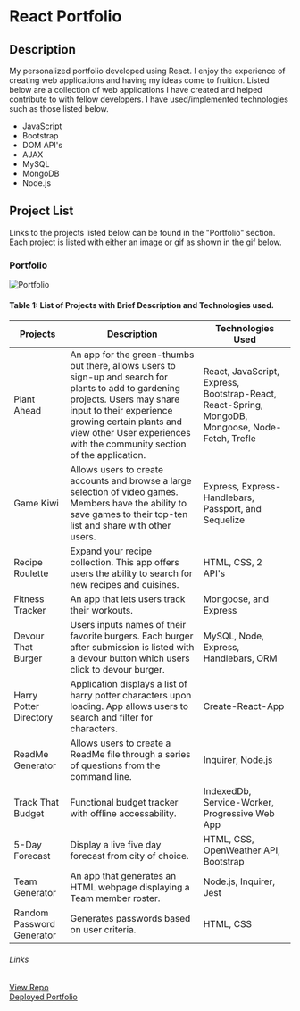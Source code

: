 # React Portfolio

## Description

My personalized portfolio developed using React. I enjoy the experience of creating web applications and having my ideas come to fruition. Listed below are a collection of web applications I have created and helped contribute to with fellow developers. I have used/implemented technologies such as those listed below.

- JavaScript
- Bootstrap
- DOM API's
- AJAX
- MySQL
- MongoDB
- Node.js

## Project List

Links to the projects listed below can be found in the "Portfolio" section. Each project is listed with either an image or gif as shown in the gif below.

### Portfolio

<img src="src\utils\images\Gerardo's Portfolio.gif" alt="Portfolio">
<br>

#### Table 1: List of Projects with Brief Description and Technologies used.

| Projects                  | Description                                                                                                                                                                                                                                                        | Technologies Used                                                                                |
| ------------------------- | ------------------------------------------------------------------------------------------------------------------------------------------------------------------------------------------------------------------------------------------------------------------ | ------------------------------------------------------------------------------------------------ |
| Plant Ahead               | An app for the green-thumbs out there, allows users to sign-up and search for plants to add to gardening projects. Users may share input to their experience growing certain plants and view other User experiences with the community section of the application. | React, JavaScript, Express, Bootstrap-React, React-Spring, MongoDB, Mongoose, Node-Fetch, Trefle |
| Game Kiwi                 | Allows users to create accounts and browse a large selection of video games. Members have the ability to save games to their top-ten list and share with other users.                                                                                              | Express, Express-Handlebars, Passport, and Sequelize                                             |
| Recipe Roulette           | Expand your recipe collection. This app offers users the ability to search for new recipes and cuisines.                                                                                                                                                           | HTML, CSS, 2 API's                                                                               |
| Fitness Tracker           | An app that lets users track their workouts.                                                                                                                                                                                                                       | Mongoose, and Express                                                                            |
| Devour That Burger        | Users inputs names of their favorite burgers. Each burger after submission is listed with a devour button which users click to devour burger.                                                                                                                      | MySQL, Node, Express, Handlebars, ORM                                                            |
| Harry Potter Directory    | Application displays a list of harry potter characters upon loading. App allows users to search and filter for characters.                                                                                                                                         | Create-React-App                                                                                 |
| ReadMe Generator          | Allows users to create a ReadMe file through a series of questions from the command line.                                                                                                                                                                          | Inquirer, Node.js                                                                                |
| Track That Budget         | Functional budget tracker with offline accessability.                                                                                                                                                                                                              | IndexedDb, Service-Worker, Progressive Web App                                                   |
| 5-Day Forecast            | Display a live five day forecast from city of choice.                                                                                                                                                                                                              | HTML, CSS, OpenWeather API, Bootstrap                                                            |
| Team Generator            | An app that generates an HTML webpage displaying a Team member roster.                                                                                                                                                                                             | Node.js, Inquirer, Jest                                                                          |
| Random Password Generator | Generates passwords based on user criteria.                                                                                                                                                                                                                        | HTML, CSS                                                                                        |

###### Links

<a href=" https://github.com/Gerardo-S/v1">View Repo</a> <br>
<a href="https://gerardo-s.github.io/v1/">Deployed Portfolio</a>
